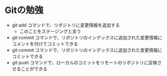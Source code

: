 # Gitの勉強
- git add コマンドで、リポジトリに変更情報を追加する
    - このことをステージングと言う
- git commit コマンドで、リポジトリのインデックスに追加された変更情報にコメントを付けてコミットできる
- git commit コマンドで、リポジトリのインデックスに追加された変更情報にコミットできる
- git push コマンドで、ローカルのコミットをリモートのリポジトリに反映させることができる
